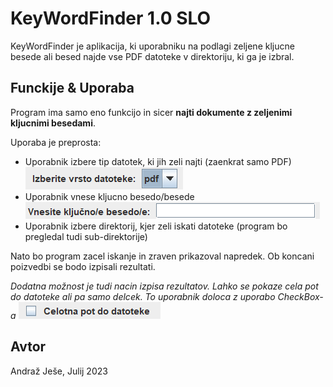 # KeyWordFinder 1.0 SLO

KeyWordFinder je aplikacija, ki uporabniku na podlagi zeljene kljucne besede ali besed najde vse PDF datoteke v direktoriju, ki ga je izbral.

## Funckije & Uporaba

Program ima samo eno funkcijo in sicer **najti dokumente z zeljenimi kljucnimi besedami**.

Uporaba je preprosta:

- Uporabnik izbere tip datotek, ki jih zeli najti (zaenkrat samo PDF)
![TIP DATOTEKE](type.png)
- Uporabnik vnese kljucno besedo/besede
![KLJUCNA BESEDA](kw.png)
- Uporabnik izbere direktorij, kjer zeli iskati datoteke (program bo pregledal tudi sub-direktorije)

Nato bo program zacel iskanje in zraven prikazoval napredek.
Ob koncani poizvedbi se bodo izpisali rezultati.

_Dodatna možnost je tudi nacin izpisa rezultatov. Lahko se pokaze cela pot do datoteke ali pa samo delcek. To uporabnik doloca z uporabo CheckBox-a_
![CHECKBOX](checkBox.png)


## Avtor
Andraž Ješe, Julij 2023
